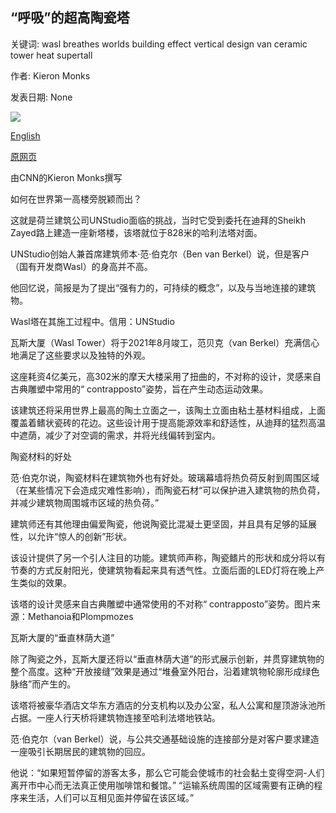 ## “呼吸”的超高陶瓷塔

关键词: wasl breathes worlds building effect vertical design van ceramic tower heat supertall

作者: Kieron Monks

发表日期: None

![](https://cdn.cnn.com/cnnnext/dam/assets/200217132816-ceramic-tower-tease-super-tease.jpg)

[English](The%20supertall%20ceramic%20tower%20that%20%27breathes%27.md)

[原网页](https://edition.cnn.com/style/article/breathing-tower-dubai-intl/index.html)

由CNN的Kieron Monks撰写

如何在世界第一高楼旁脱颖而出？

这就是荷兰建筑公司UNStudio面临的挑战，当时它受到委托在迪拜的Sheikh Zayed路上建造一座新塔楼，该塔就位于828米的哈利法塔对面。

UNStudio创始人兼首席建筑师本·范·伯克尔（Ben van Berkel）说，但是客户（国有开发商Wasl）的身高并不高。

他回忆说，简报是为了提出“强有力的，可持续的概念”，以及与当地连接的建筑物。

Wasl塔在其施工过程中。信用：UNStudio

瓦斯大厦（Wasl Tower）将于2021年8月竣工，范贝克（van Berkel）充满信心地满足了这些要求以及独特的外观。

这座耗资4亿美元，高302米的摩天大楼采用了扭曲的，不对称的设计，灵感来自古典雕塑中常用的“ contrapposto”姿势，旨在产生动态运动效果。

该建筑还将采用世界上最高的陶土立面之一，该陶土立面由粘土基材料组成，上面覆盖着鳍状瓷砖的花边。这些设计用于提高能源效率和舒适性，从迪拜的猛烈高温中遮荫，减少了对空调的需求，并将光线偏转到室内。

陶瓷材料的好处

范·伯克尔说，陶瓷材料在建筑物外也有好处。玻璃幕墙将热负荷反射到周围区域（在某些情况下会造成灾难性影响），而陶瓷石材“可以保护进入建筑物的热负荷，并减少建筑物周围城市区域的热负荷。”

建筑师还有其他理由偏爱陶瓷，他说陶瓷比混凝土更坚固，并且具有足够的延展性，以允许“惊人的创新”形状。

该设计提供了另一个引人注目的功能。建筑师声称，陶瓷鳍片的形状和成分将以有节奏的方式反射阳光，使建筑物看起来具有透气性。立面后面的LED灯将在晚上产生类似的效果。

该塔的设计灵感来自古典雕塑中通常使用的不对称“ contrapposto”姿势。图片来源：Methanoia和Plompmozes

瓦斯大厦的“垂直林荫大道”

除了陶瓷之外，瓦斯大厦还将以“垂直林荫大道”的形式展示创新，并贯穿建筑物的整个高度。这种“开放接缝”效果是通过“堆叠室外阳台，沿着建筑物轮廓形成绿色脉络”而产生的。

该塔将被豪华酒店文华东方酒店的分支机构以及办公室，私人公寓和屋顶游泳池所占据。一座人行天桥将建筑物连接至哈利法塔地铁站。

范·伯克尔（van Berkel）说，与公共交通基础设施的连接部分是对客户要求建造一座吸引长期居民的建筑物的回应。

他说：“如果短暂停留的游客太多，那么它可能会使城市的社会黏土变得空洞-人们离开市中心而无法真正使用咖啡馆和餐馆。” “运输系统周围的区域需要有正确的程序来生活，人们可以互相见面并停留在该区域。”